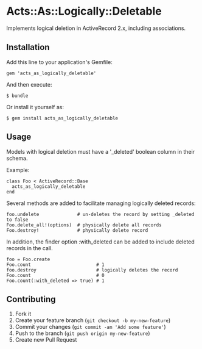 # Acts::As::Logically::Deletable

Implements logical deletion in ActiveRecord 2.x, including associations.

## Installation

Add this line to your application's Gemfile:

    gem 'acts_as_logically_deletable'

And then execute:

    $ bundle

Or install it yourself as:

    $ gem install acts_as_logically_deletable

## Usage

Models with logical deletion must have a '_deleted' boolean column in their schema.

Example:

    class Foo < ActiveRecord::Base
      acts_as_logically_deletable
    end

Several methods are added to facilitate managing logically deleted records:

    foo.undelete              # un-deletes the record by setting _deleted to false
    Foo.delete_all!(options)  # physically delete all records
    Foo.destroy!              # physically delete record

In addition, the finder option :with_deleted can be added to include deleted records in the call.

    foo = Foo.create
    Foo.count                        # 1
    foo.destroy                      # logically deletes the record
    Foo.count                        # 0
    Foo.count(:with_deleted => true) # 1
    
## Contributing

1. Fork it
2. Create your feature branch (`git checkout -b my-new-feature`)
3. Commit your changes (`git commit -am 'Add some feature'`)
4. Push to the branch (`git push origin my-new-feature`)
5. Create new Pull Request
